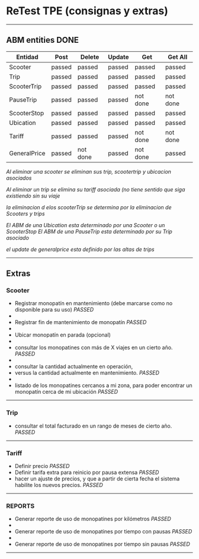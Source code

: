 # ReTest TPE (consignas y extras)

***

## ABM entities DONE

| Entidad      | Post   | Delete   | Update | Get      | Get All  |
|--------------|--------|----------|--------|----------|----------|
| Scooter      | passed | passed   | passed | passed   | passed   |
| Trip         | passed | passed   | passed | passed   | passed   |
| ScooterTrip  | passed | passed   | passed | passed   | passed   |
| PauseTrip    | passed | passed   | passed | not done | not done |
| ScooterStop  | passed | passed   | passed | passed   | passed   |
| Ubication    | passed | passed   | passed | passed   | passed   |
| Tariff       | passed | passed   | passed | not done | not done |
| GeneralPrice | passed | not done | passed | not done | passed   |

*Al eliminar una scooter se eliminan sus trip, scootertrip y ubicacion asociados*

*Al eliminar un trip se elimina su tariff asociada (no tiene sentido que siga existiendo sin su viaje*

*la eliminacion d elos scooterTrip se determina por la eliminacion de Scooters y trips*

*El ABM de una Ubication esta determinado por una Scooter o un ScooterStop*
*El ABM de una PauseTrip esta determinado por su Trip asociado*

*el update de generalprice esta definido por las altas de trips*

***

## Extras

### Scooter

- Registrar monopatín en mantenimiento (debe marcarse como no disponible para su uso) *PASSED*
- 
- Registrar fin de mantenimiento de monopatín *PASSED*
- 
- Ubicar monopatín en parada (opcional)
- 
- consultar los monopatines con más de X viajes en un cierto año. *PASSED*
- 
- consultar la cantidad actualmente en operación, 
- versus la cantidad actualmente en mantenimiento. *PASSED*
- 
- listado de los monopatines cercanos a mi zona, para poder encontrar
  un monopatín cerca de mi ubicación *PASSED*

***

### Trip

- consultar el total facturado en un rango de meses de cierto año. *PASSED*

***

### Tariff

- Definir precio *PASSED*
- Definir tarifa extra para reinicio por pausa extensa *PASSED*
- hacer un ajuste de precios, y que a partir de cierta fecha el sistema
  habilite los nuevos precios. *PASSED*

***

### REPORTS

- Generar reporte de uso de monopatines por kilómetros *PASSED*
- 
- Generar reporte de uso de monopatines por tiempo con pausas *PASSED*
- 
- Generar reporte de uso de monopatines por tiempo sin pausas *PASSED*

***
